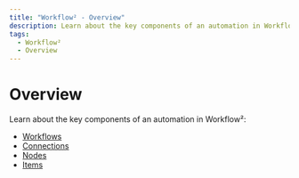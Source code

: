 ```yaml
---
title: "Workflow² - Overview"
description: Learn about the key components of an automation in Workflow²
tags:
  - Workflow²
  - Overview
---
```

# Overview

Learn about the key components of an automation in Workflow²:

* [Workflows](/workflows/workflows/)
* [Connections](/workflows/connections/)
* [Nodes](/workflows/nodes/)
* [Items](/workflows/items/)
